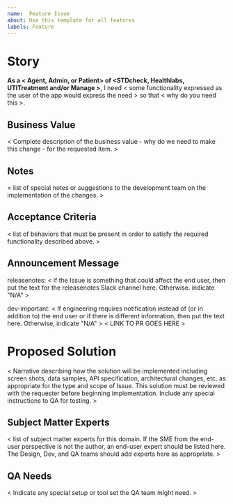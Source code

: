 ```yaml
---
name:  Feature Issue
about: Use this template for all features
labels: Feature
---
```


# Story
**As a < Agent, Admin, or Patient> of <STDcheck, Healthlabs, UTITreatment and/or Manage >**, I need < some functionality expressed as the user of the app would express the need > so that < why do you need this >.

## Business Value  
< Complete description of the business value - why do we need to make this change - for the requested item. >

## Notes
< list of special notes or suggestions to the development team on the implementation of the changes. >  

## Acceptance Criteria
< list of behaviors that must be present in order to satisfy the required functionality described above. >

## Announcement Message
releasenotes:
< if the Issue is something that could affect the end user, then put the text for the releasenotes Slack channel here. Otherwise. indicate "N/A" >

dev-important:
< If engineering requires notification instead of (or in addition to) the end user or if there is different information, then put the text here. Otherwise, indicate "N/A" >
< LINK TO PR GOES HERE >

# Proposed Solution  
< Narrative describing how the solution will be implemented including screen shots, data samples, API specification, architectural changes, etc. as appropriate for the type and scope of Issue. This solution must be reviewed with the requester before beginning implementation. Include any special instructions to QA for testing. > 

## Subject Matter Experts
< list of subject matter experts for this domain. If the SME from the end-user perspective is not the author, an end-user expert should be listed here. The Design, Dev, and QA teams should add experts here as appropriate. >

## QA Needs
< Indicate any special setup or tool set the QA team might need. >
